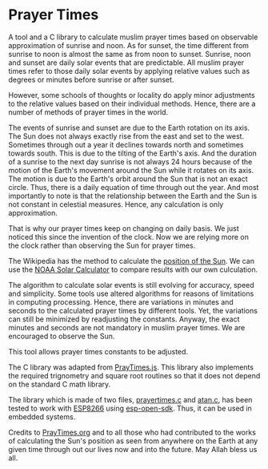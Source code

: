 # Prayer Times
A tool and a C library to calculate muslim prayer times based on observable approximation of sunrise and noon. As for sunset, the time different from sunrise to noon is almost the same as from noon to sunset. Sunrise, noon and sunset are daily solar events that are predictable. All muslim prayer times refer to those daily solar events by applying relative values such as degrees or minutes before sunrise or after sunset.

However, some schools of thoughts or locality do apply minor adjustments to the relative values based on their individual methods. Hence, there are a number of methods of prayer times in the world.

The events of sunrise and sunset are due to the Earth rotation on its axis. The Sun does not always exactly rise from the east and set to the west. Sometimes through out a year it declines towards north and sometimes towards south. This is due to the tilting of the Earth's axis. And the duration of a sunrise to the next day sunrise is not always 24 hours because of the motion of the Earth's movement around the Sun while it rotates on its axis. The motion is due to the Earth's orbit around the Sun that is not an exact circle. Thus, there is a daily equation of time through out the year. And most importantly to note is that the relationship between the Earth and the Sun is not constant in celestial measures. Hence, any calculation is only approximation.

That is why our prayer times keep on changing on daily basis. We just noticed this since the invention of the clock. Now we are relying more on the clock rather than observing the Sun for prayer times.

The Wikipedia has the method to calculate the [position of the Sun](https://en.wikipedia.org/wiki/Position_of_the_Sun). We can use the [NOAA Solar Calculator](https://www.esrl.noaa.gov/gmd/grad/solcalc/) to compare results with our own culculation. 

The algorithm to calculate solar events is still evolving for accuracy, speed and simplicity. Some tools use altered algorithms for reasons of limitations in computing processing. Hence, there are variations in minutes and seconds to the calculated prayer times by different tools. Yet, the variations can still be minimized by readjusting the constants. Anyway, the exact minutes and seconds are not mandatory in muslim prayer times. We are encouraged to observe the Sun.

This tool allows prayer times constants to be adjusted.

The C library was adapted from [PrayTimes.js](http://praytimes.org/code/). This library also implements the required trignometry and square root routines so that it does not depend on the standard C math library.

The library which is made of two files, [prayertimes.c](https://github.com/chelahmy/prayertimes/blob/master/prayertimes.c) and [atan.c](https://github.com/chelahmy/prayertimes/blob/master/atan.c), has been tested to work with [ESP8266](https://en.wikipedia.org/wiki/ESP8266) using [esp-open-sdk](https://github.com/pfalcon/esp-open-sdk). Thus, it can be used in embedded systems.

Credits to [PrayTimes.org](http://praytimes.org) and to all those who had contributed to the works of calculating the Sun's position as seen from anywhere on the Earth at any given time through out our lives now and into the future. May Allah bless us all.
